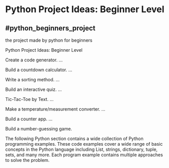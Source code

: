 # Python Project Ideas: Beginner Level

## #python_beginners_project
the project made by python for beginners 

Python Project Ideas: Beginner Level

Create a code generator. ...

Build a countdown calculator. ...

Write a sorting method. ...

Build an interactive quiz. ...

Tic-Tac-Toe by Text. ...

Make a temperature/measurement converter. ...

Build a counter app. ...

Build a number-guessing game.


The following Python section contains a wide collection of Python programming examples. These code examples cover a wide range of basic concepts in the Python language including List, strings, dictionary, tuple, sets, and many more. Each program example contains multiple approaches to solve the problem.

